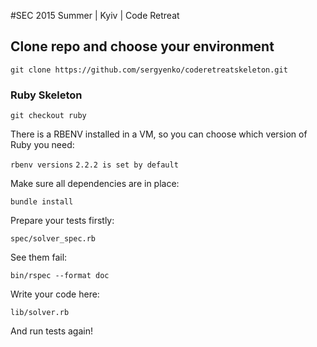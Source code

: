 #SEC 2015 Summer | Kyiv | Code Retreat

## Clone repo and choose your environment

`git clone https://github.com/sergyenko/coderetreatskeleton.git`

### Ruby Skeleton

`git checkout ruby`

There is a RBENV installed in a VM, so you can choose which version of Ruby you need:

`rbenv versions`
`2.2.2 is set by default`

Make sure all dependencies are in place:

`bundle install`

Prepare your tests firstly:

`spec/solver_spec.rb`

See them fail:

`bin/rspec --format doc`

Write your code here:

`lib/solver.rb`

And run tests again!

